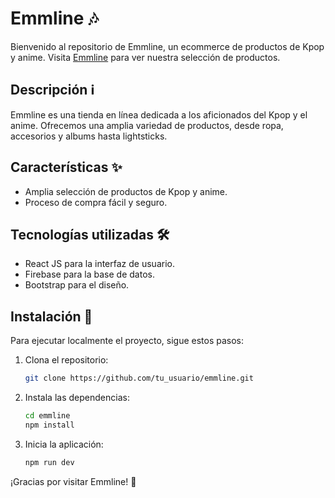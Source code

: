 # Emmline 🎶

Bienvenido al repositorio de Emmline, un ecommerce de productos de Kpop y anime. Visita [Emmline](https://emmline-ogr1mhuy4-emmys-projects-f83c4e01.vercel.app/) para ver nuestra selección de productos.

## Descripción ℹ️

Emmline es una tienda en línea dedicada a los aficionados del Kpop y el anime. Ofrecemos una amplia variedad de productos, desde ropa, accesorios y albums hasta lightsticks.

## Características ✨

- Amplia selección de productos de Kpop y anime.
- Proceso de compra fácil y seguro.

## Tecnologías utilizadas 🛠️

- React JS para la interfaz de usuario.
- Firebase para la base de datos.
- Bootstrap para el diseño.

## Instalación 🚀

Para ejecutar localmente el proyecto, sigue estos pasos:

1. Clona el repositorio:

   ```bash
   git clone https://github.com/tu_usuario/emmline.git
   ```

2. Instala las dependencias:

   ```bash
   cd emmline
   npm install
   ```

3. Inicia la aplicación:

   ```bash
   npm run dev
   ```

¡Gracias por visitar Emmline! 🌟
